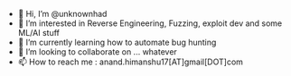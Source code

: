 - 👋 Hi, I’m @unknownhad
- 👀 I’m interested in Reverse Engineering, Fuzzing, exploit dev and some ML/AI stuff 
- 🌱 I’m currently learning how to automate bug hunting
- 💞️ I’m looking to collaborate on ... whatever 
- 📫 How to reach me : anand.himanshu17[AT]gmail[DOT]com

<!---
unknownhad/unknownhad is a ✨ special ✨ repository because its `README.md` (this file) appears on your GitHub profile.
You can click the Preview link to take a look at your changes.
--->
